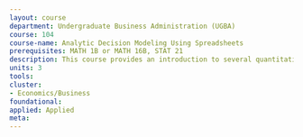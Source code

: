 ```yaml
---
layout: course 
department: Undergraduate Business Administration (UGBA)
course: 104
course-name: Analytic Decision Modeling Using Spreadsheets
prerequisites: MATH 1B or MATH 16B, STAT 21 
description: This course provides an introduction to several quantitative methods used to facilitate complex decision-making in business, with applications in many different industries, at different levels in the organization, and with different scopes of decisions. The power of the methods covered in this class is further enhanced by implementing them in spreadsheet software, which allows complex problems to be approached and solved in a straightforward and understandable manner.
units: 3
tools: 
cluster:
- Economics/Business
foundational: 
applied: Applied
meta: 
---
```

